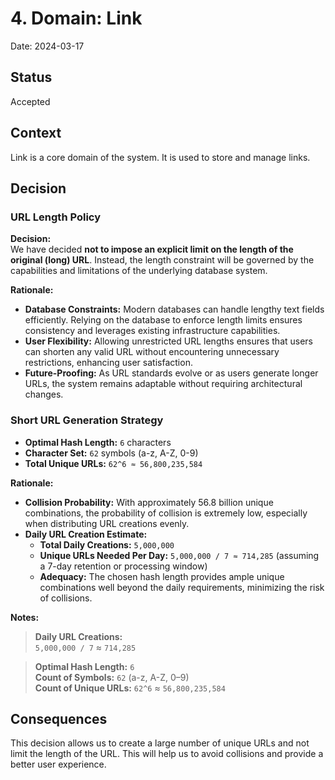 # 4. Domain: Link

Date: 2024-03-17

## Status

Accepted

## Context

Link is a core domain of the system. It is used to store and manage links.

## Decision

### URL Length Policy

**Decision:**  
We have decided **not to impose an explicit limit on the length of the original (long) URL**. Instead, the length constraint will be governed by the capabilities and limitations of the underlying database system.

**Rationale:**

- **Database Constraints:** Modern databases can handle lengthy text fields efficiently. Relying on the database to enforce length limits ensures consistency and leverages existing infrastructure capabilities.
- **User Flexibility:** Allowing unrestricted URL lengths ensures that users can shorten any valid URL without encountering unnecessary restrictions, enhancing user satisfaction.
- **Future-Proofing:** As URL standards evolve or as users generate longer URLs, the system remains adaptable without requiring architectural changes.

### Short URL Generation Strategy

- **Optimal Hash Length:** `6` characters
- **Character Set:** `62` symbols (a-z, A-Z, 0-9)
- **Total Unique URLs:** `62^6 ≈ 56,800,235,584`

**Rationale:**

- **Collision Probability:** With approximately 56.8 billion unique combinations, the probability of collision is extremely low, especially when distributing URL creations evenly.
- **Daily URL Creation Estimate:**
  - **Total Daily Creations:** `5,000,000`
  - **Unique URLs Needed Per Day:** `5,000,000 / 7 ≈ 714,285` (assuming a 7-day retention or processing window)
  - **Adequacy:** The chosen hash length provides ample unique combinations well beyond the daily requirements, minimizing the risk of collisions.

**Notes:**

> **Daily URL Creations:**  
> `5,000,000 / 7` ≈ `714,285`

> **Optimal Hash Length:** `6`  
> **Count of Symbols:** `62` (a-z, A-Z, 0–9)  
> **Count of Unique URLs:** `62^6` ≈ `56,800,235,584`

## Consequences

This decision allows us to create a large number of unique URLs and not limit the length of the URL. 
This will help us to avoid collisions and provide a better user experience.
